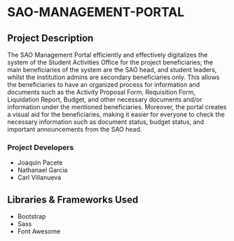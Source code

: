 # SAO-MANAGEMENT-PORTAL
## Project Description
The SAO Management Portal efficiently and effectively digitalizes the system of the Student Activities Office for the project beneficiaries; the main beneficiaries of the system are the SAO head, and student leaders, whilst the institution admins are secondary beneficiaries only. This allows the beneficiaries to have an organized process for information and documents such as the Activity Proposal Form, Requisition Form, Liquidation Report, Budget, and other necessary documents and/or information under the mentioned beneficiaries. Moreover, the portal creates a visual aid for the beneficiaries, making it easier for everyone to check the necessary information such as document status, budget status, and important announcements from the SAO head.  

### Project Developers
- Joaquin Pacete
- Nathanael Garcia
- Carl Villanueva

## Libraries & Frameworks Used
- Bootstrap 
- Sass
- Font Awesome
